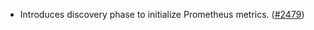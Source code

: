 *   Introduces discovery phase to initialize Prometheus metrics.
    ([#2479](https://github.com/informalsystems/ibc-rs/issues/2479))
